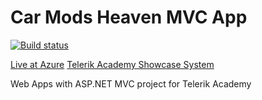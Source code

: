 # Car Mods Heaven MVC App
[![Build status](https://ci.appveyor.com/api/projects/status/xrepyvis7prv05bb?svg=true)](https://ci.appveyor.com/project/olebg/car-mods-heaven/branch/master)

[Live at Azure](https://carmodsheaven.azurewebsites.net/)
[Telerik Academy Showcase System](http://best.telerikacademy.com/projects/778/Car-Mods-Heaven)

Web Apps with ASP.NET MVC project for Telerik Academy
